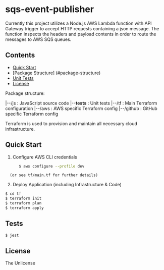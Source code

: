 # sqs-event-publisher

Currently this project utilizes a Node.js AWS Lambda function with API Gateway 
trigger to accept HTTP requests containing a json message.  The function inspects 
the headers and payload contents in order to route the messages to AWS SQS queues.

## Contents

- [Quick Start](#quick-start)
- [Package Structure] (#package-structure)
- [Unit Tests](#unit-tests)
- [License](#license)

Package structure:

  |--/js            : JavaScript source code
     |--__tests__   : Unit tests
  |--/tf            : Main Terraform configuration
     |--/aws        : AWS specific Terraform config
     |--/github     : GitHub specific Terraform config
  
Terraform is used to provision and maintain all necessary cloud infrastructure.


## Quick Start

  1) Configure AWS CLI credentials
  
```sh
      $ aws configure --profile dev
```
      (or see tf/main.tf for further details)
  
  2) Deploy Application (including Infrastructure & Code)
```sh
$ cd tf
$ terraform init
$ terraform plan
$ terraform apply
```

## Tests

```sh
$ jest
```

## License

The Unlicense